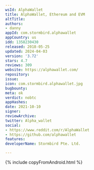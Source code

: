 ```yaml
---
wsId: AlphaWallet
title: AlphaWallet, Ethereum and EVM
altTitle: 
authors:
- danny
appId: com.stormbird.alphawallet
appCountry: us
idd: 1358230430
released: 2018-05-25
updated: 2024-04-03
version: '3.72'
stars: 4.7
reviews: 309
website: https://alphawallet.com/
repository: 
issue: 
icon: com.stormbird.alphawallet.jpg
bugbounty: 
meta: ok
verdict: nobtc
appHashes: 
date: 2021-10-10
signer: 
reviewArchive: 
twitter: Alpha_wallet
social:
- https://www.reddit.com/r/AlphaWallet
- https://github.com/alphawallet
features: 
developerName: Stormbird Pte. Ltd.

---
```


{% include copyFromAndroid.html %}
